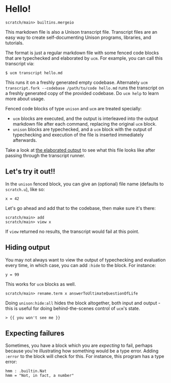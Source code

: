 # Hello!

```ucm:hide
scratch/main> builtins.mergeio
```

This markdown file is also a Unison transcript file. Transcript files are an easy way to create self-documenting Unison programs, libraries, and tutorials.

The format is just a regular markdown file with some fenced code blocks that are typechecked and elaborated by `ucm`. For example, you can call this transcript via:

```
$ ucm transcript hello.md
```

This runs it on a freshly generated empty codebase. Alternately `ucm transcript.fork --codebase /path/to/code hello.md` runs the transcript on a freshly generated copy of the provided codebase. Do `ucm help` to learn more about usage.

Fenced code blocks of type `unison` and `ucm` are treated specially:

* `ucm` blocks are executed, and the output is interleaved into the output markdown file after each command, replacing the original `ucm` block.
* `unison` blocks are typechecked, and a `ucm` block with the output of typechecking and execution of the file is inserted immediately afterwards.

Take a look at [the elaborated output](hello.output.md) to see what this file looks like after passing through the transcript runner.

## Let's try it out!!

In the `unison` fenced block, you can give an (optional) file name (defaults to `scratch.u`), like so:

```unison myfile.u
x = 42
```

Let's go ahead and add that to the codebase, then make sure it's there:

```ucm
scratch/main> add
scratch/main> view x
```

If `view` returned no results, the transcript would fail at this point.

## Hiding output

You may not always want to view the output of typechecking and evaluation every time, in which case, you can add `:hide` to the block. For instance:

```unison:hide
y = 99
```

This works for `ucm` blocks as well.

```ucm:hide
scratch/main> rename.term x answerToUltimateQuestionOfLife
```

Doing `unison:hide:all` hides the block altogether, both input and output - this is useful for doing behind-the-scenes control of `ucm`'s state.

```unison:hide:all
> {{ you won't see me }}
```

## Expecting failures

Sometimes, you have a block which you are _expecting_ to fail, perhaps because you're illustrating how something would be a type error. Adding `:error` to the block will check for this. For instance, this program has a type error:

```unison:error
hmm : .builtin.Nat
hmm = "Not, in fact, a number"
```
